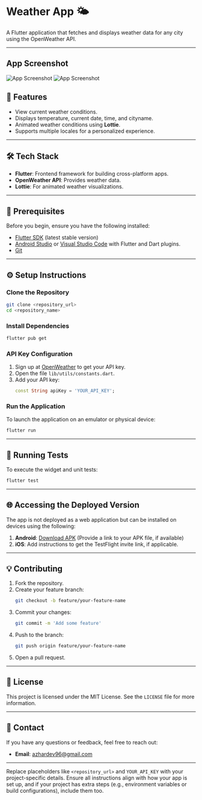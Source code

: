 
# Weather App 🌤️

A Flutter application that fetches and displays weather data for any city using the OpenWeather API. 

---
## App Screenshot

![App Screenshot](./assets/images/Screenshot_1732167039.png) ![App Screenshot](./assets/images/Screenshot_1732167052.png)



## 🚀 Features
- View current weather conditions.
- Displays temperature, current date, time, and cityname.
- Animated weather conditions using **Lottie**.
- Supports multiple locales for a personalized experience.

---

## 🛠️ Tech Stack
- **Flutter**: Frontend framework for building cross-platform apps.
- **OpenWeather API**: Provides weather data.
- **Lottie**: For animated weather visualizations.

---

## 📝 Prerequisites
Before you begin, ensure you have the following installed:
- [Flutter SDK](https://flutter.dev/docs/get-started/install) (latest stable version)
- [Android Studio](https://developer.android.com/studio) or [Visual Studio Code](https://code.visualstudio.com/) with Flutter and Dart plugins.
- [Git](https://git-scm.com/)

---

## ⚙️ Setup Instructions

### Clone the Repository
```bash
git clone <repository_url>
cd <repository_name>
```

### Install Dependencies
```bash
flutter pub get
```

### API Key Configuration
1. Sign up at [OpenWeather](https://openweathermap.org/) to get your API key.
2. Open the file `lib/utils/constants.dart`.
3. Add your API key:
   ```dart
   const String apiKey = 'YOUR_API_KEY';
   ```

### Run the Application
To launch the application on an emulator or physical device:
```bash
flutter run
```

---

## 🧪 Running Tests
To execute the widget and unit tests:
```bash
flutter test
```

---

## 🌐 Accessing the Deployed Version
The app is not deployed as a web application but can be installed on devices using the following:
1. **Android**: [Download APK](#) (Provide a link to your APK file, if available)
2. **iOS**: Add instructions to get the TestFlight invite link, if applicable.

---

## 💡 Contributing
1. Fork the repository.
2. Create your feature branch:
   ```bash
   git checkout -b feature/your-feature-name
   ```
3. Commit your changes:
   ```bash
   git commit -m 'Add some feature'
   ```
4. Push to the branch:
   ```bash
   git push origin feature/your-feature-name
   ```
5. Open a pull request.

---

## 📜 License
This project is licensed under the MIT License. See the `LICENSE` file for more information.

---

## 📧 Contact
If you have any questions or feedback, feel free to reach out:
- **Email**: azhardev96@gmail.com

---

Replace placeholders like `<repository_url>` and `YOUR_API_KEY` with your project-specific details. Ensure all instructions align with how your app is set up, and if your project has extra steps (e.g., environment variables or build configurations), include them too.